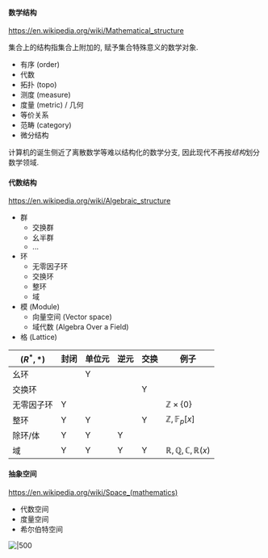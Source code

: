 
#### 数学结构

https://en.wikipedia.org/wiki/Mathematical_structure

集合上的结构指集合上附加的, 赋予集合特殊意义的数学对象. 

- 有序 (order)
- 代数
- 拓扑 (topo)
- 测度 (measure)
- 度量 (metric) / 几何
- 等价关系
- 范畴 (category)
- 微分结构

计算机的诞生侧近了离散数学等难以结构化的数学分支, 因此现代不再按*结构*划分数学领域.

#### 代数结构

https://en.wikipedia.org/wiki/Algebraic_structure

- 群
	- 交换群
	- 幺半群
	- ...
- 环
	- 无零因子环
	- 交换环
	- 整环
	- 域
- 模 (Module)
	- 向量空间 (Vector space)
	- 域代数 (Algebra Over a Field)
- 格 (Lattice)

| $(R^{*}, *)$ | 封闭 | 单位元 | 逆元 | 交换 | 例子 |
| ------------------ | ---- | ------ | ---- | ---- | ---- |
| 幺环               |      | Y      |      |      |      |
| 交换环             |      |        |      | Y    |      |
| 无零因子环         | Y    |        |      |      | $\mathbb{Z}\times \{0  \}$    |
| 整环               | Y    | Y      |      | Y    | $\mathbb{Z}, \mathbb{F}_{p}[x]$     |
| 除环/体            | Y    | Y      | Y    |      |      |
| 域                 | Y    | Y      | Y    | Y     | $\mathbb{R}, \mathbb{Q},\mathbb{C}, \mathbb{R}(x)$      |

#### 抽象空间

https://en.wikipedia.org/wiki/Space_(mathematics)

- 代数空间
- 度量空间
- 希尔伯特空间

![|500](../../attach/Pasted%20image%2020240927234012.avif)
